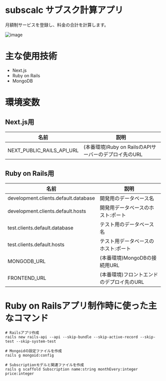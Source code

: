 # subscalc サブスク計算アプリ

月額制サービスを登録し、料金の合計を計算します。

![image](https://user-images.githubusercontent.com/79039863/139203521-43be6a64-6fee-4c7e-9e20-780af7a4d620.png)


# 主な使用技術

- Next.js
- Ruby on Rails
- MongoDB

# 環境変数

## Next.js用

名前|説明
---|---
NEXT_PUBLIC_RAILS_API_URL|(本番環境)Ruby on RailsのAPIサーバーのデプロイ先のURL

## Ruby on Rails用

名前|説明
---|---
development.clients.default.database|開発用のデータベース名
development.clients.default.hosts|開発用データベースのホスト:ポート
test.clients.default.database|テスト用のデータベース名
test.clients.default.hosts|テスト用データベースのホスト:ポート
MONGODB_URL|(本番環境)MongoDBの接続用URL
FRONTEND_URL|(本番環境)フロントエンドのデプロイ先のURL



# Ruby on Railsアプリ制作時に使った主なコマンド

```
# Railsアプリ作成
rails new rails-api --api --skip-bundle --skip-active-record --skip-test --skip-system-test
```

```
# Mongoidの設定ファイルを作成
rails g mongoid:config
```

```
# Subscriptionモデルと関連ファイルを作成
rails g scaffold Subscription name:string monthEvery:integer price:integer
```
